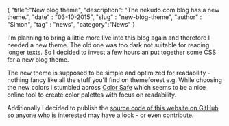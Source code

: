 {
	"title":"New blog theme",
    "description": "The nekudo.com blog has a new theme.",
	"date" : "03-10-2015",
	"slug" : "new-blog-theme",
	"author" : "Simon",
	"tag" : "news",
	"category":"News"
}

I'm planning to bring a little more live into this blog again and therefore I needed a new theme.
The old one was too dark not suitable for reading longer texts. So I decided to invest a few hours
an put together some CSS for a new blog theme.

The new theme is supposed to be simple and optimized for readability - nothing fancy like all the
stuff you'll find on themeforest e.g. While choosing the new colors I stumbled
across [Color Safe](http://colorsafe.co/) which seems to be a nice online tool to create color palettes
with focus on readability.

Additionally I decided to publish the [source code of this website on GitHub](https://github.com/nekudo/nekudo.com)
so anyone who is interested may have a look - or even contribute.